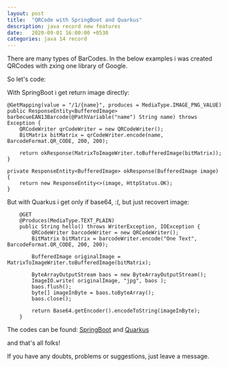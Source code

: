 ```yaml
---
layout: post
title:  "QRCode with SpringBoot and Quarkus"
description: java record new features
date:   2020-09-01 16:00:00 +0530
categories: java 14 record
---
```


There are many types of BarCodes. In the below examples i was created QRCodes with zxing one library of Google.

So let's code:

With SpringBoot i get return image directly:

```
@GetMapping(value = "/1/{name}", produces = MediaType.IMAGE_PNG_VALUE)
public ResponseEntity<BufferedImage> barbecueEAN13Barcode(@PathVariable("name") String name) throws Exception {
    QRCodeWriter qrCodeWriter = new QRCodeWriter();
    BitMatrix bitMatrix = qrCodeWriter.encode(name, BarcodeFormat.QR_CODE, 200, 200);
    
    return okResponse(MatrixToImageWriter.toBufferedImage(bitMatrix));
}

private ResponseEntity<BufferedImage> okResponse(BufferedImage image) {
    return new ResponseEntity<>(image, HttpStatus.OK);
}
```

But with Quarkus i get only if base64, :(, but just recovert image:

```
    @GET
    @Produces(MediaType.TEXT_PLAIN)
    public String hello() throws WriterException, IOException {
        QRCodeWriter barcodeWriter = new QRCodeWriter();
	    BitMatrix bitMatrix = barcodeWriter.encode("One Text", BarcodeFormat.QR_CODE, 200, 200);
     
        BufferedImage originalImage = MatrixToImageWriter.toBufferedImage(bitMatrix);

        ByteArrayOutputStream baos = new ByteArrayOutputStream();
        ImageIO.write( originalImage, "jpg", baos );
        baos.flush();
        byte[] imageInByte = baos.toByteArray();
        baos.close();

        return Base64.getEncoder().encodeToString(imageInByte);
    }
```

The codes can be found: [SpringBoot](https://github.com/fagnercandido/qrcodewithspringboot) and [Quarkus](https://github.com/fagnercandido/qrcodewithquarkus)

and that's all folks!

If you have any doubts, problems or suggestions, just leave a message.
